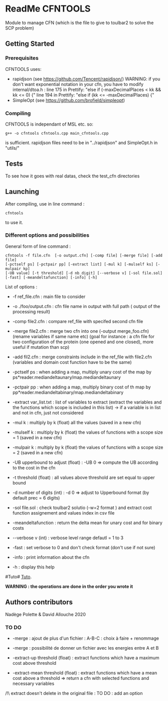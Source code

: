# ReadMe CFNTOOLS

Module to manage CFN (which is the file to give to toulbar2 to solve the SCP problem)

## Getting Started

### Prerequisites

CFNTOOLS uses:
* rapidjson (see https://github.com/Tencent/rapidjson/)
WARNING: if you don't want exponential notation in your cfn, you have to modify
internal/dtoa.h :
line 175 in Prettify: "else if (-maxDecimalPlaces < kk && kk <= 0) {"
line 194 in Prettify: "else if (kk <= -maxDecimalPlaces) {"
*  SimpleOpt (see https://github.com/brofield/simpleopt)

### Compiling

CFNTOOLS is independant of MSL etc. so:

```
g++ -o cfntools cfntools.cpp main_cfntools.cpp
```

is sufficient.
rapidjson files need to be in "../rapidjson" and SimpleOpt.h in "utils/"

## Tests

To see how it goes with real datas, check the test_cfn directories

## Launching

After compiling, use in line command :
```
cfntools
```
to use it.

### Different options and possibilities

General form of line command :
```
cfntools -f file.cfn  [-o output.cfn] [-comp file] [-merge file] [-add file]
[-pctself ps] [-pctpair pp] [-extract list] [-mul k] [-mulself ks] [-mulpair kp]
[-UB value] [-t threshold] [-d nb_digit] [--verbose v] [-sol file.sol]
[-fast] [-meandeltafunction] [-info] [-h]
```

List of options :
* -f ref_file.cfn : main file to consider
* -o ./foo/output.cfn : cfn file name in  output with full path ( output of the processing result)
* -comp file2.cfn : compare ref_file with specifed second cfn file
* -merge file2.cfn : merge  two cfn into one (-output merge_foo.cfn)  (rename variables if same name etc) (goal for instance : a cfn file for two configuration of the protein (one opened and one closed), more useful if mutation than scp)
* -add fil2.cfn : merge constraints include in the ref_file with file2.cfn (variables and domain cost function have to be the same)
* -pctself ps : when adding a map, multiply unary cost of the map by ps*reader.mediandeltaunary/map.mediandeltaunary
* -pctpair pp : when adding a map, multiply binary cost of th map by pp*reader.mediandeltabinary/map.mediandeltabinary

* -extract var_list.txt : list of variables to extract (extract the variables and the functions which scope is included in this list) -> if a variable is in list and not in cfn, just not considered

* -mul k : multiply by k (float) all the values (saved in a new cfn)
* -mulself k : multiply by k (float) the values of functions with a scope size = 1 (saved in a new cfn)
* -mulpair k : multiply by k (float) the values of functions with a scope size = 2 (saved in a new cfn)
* -UB upperbound to adjust (float) : -UB 0 => compute the UB according to the cost in the cfn
* -t threshold (float) : all values above threshold are set equal to upper bound
* -d number of digits (int) : -d 0 => adjust to Upperbound format (by default prec = 6 digits)

* -sol file.sol :  check toulbar2 solutio (-w=2 format ) and extract cost function assignement and values index  in csv file

* -meandeltafunction : return the delta mean for unary cost and for binary costs
* --verbose v (int) : verbose level range defautl = 1  to 3
* -fast : set verbose to 0 and don't check format (don't use if not sure)
* -info : print information about the cfn
* -h : display this help

#Tuto# 
[Tuto](Tutos.cfntools.md).

**WARNING : the operations are done in the order you wrote it**



## Authors contributors

Nadège Polette & David Allouche   2020 

### TO DO
* -merge : ajout de plus d'un fichier : A-B-C : choix à faire + renommage
* -merge : possibilité de donner un fichier avec les energies entre A et B

* -extract-up threshold (float) : extract functions which have a maximum cost above threshold
* -extract-mean threshold (float) : extract functions which have a mean cost above a threshold
=> return a cfn with selected functions and necessary variables

/!\ extract doesn't delete in the original file : TO DO : add an option
